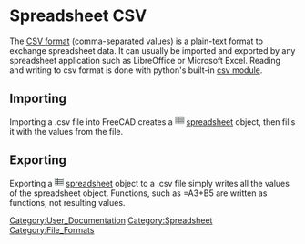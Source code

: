 # Spreadsheet CSV
  The [CSV format](http://en.wikipedia.org/wiki/Comma-separated_values) (comma-separated values) is a plain-text format to exchange spreadsheet data. It can usually be imported and exported by any spreadsheet application such as LibreOffice or Microsoft Excel. Reading and writing to csv format is done with python\'s built-in [csv module](http://docs.python.org/2/library/csv.html).

## Importing

Importing a .csv file into FreeCAD creates a <img alt="" src=images/Spreadsheet_CreateSheet.svg  style="width:16px;"> [spreadsheet](Spreadsheet_CreateSheet.md) object, then fills it with the values from the file.

## Exporting

Exporting a <img alt="" src=images/Spreadsheet_CreateSheet.svg  style="width:16px;"> [spreadsheet](Spreadsheet_CreateSheet.md) object to a .csv file simply writes all the values of the spreadsheet object. Functions, such as =A3+B5 are written as functions, not resulting values.

  

[Category:User\_Documentation](Category:User_Documentation.md) [Category:Spreadsheet](Category:Spreadsheet.md) [Category:File\_Formats](Category:File_Formats.md)
